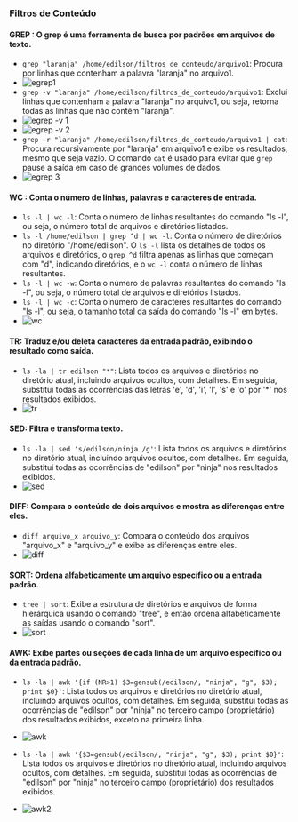 ### Filtros de Conteúdo

#### GREP : O grep é uma ferramenta de busca por padrões em arquivos de texto.

- `grep "laranja" /home/edilson/filtros_de_conteudo/arquivo1`: Procura por linhas que contenham a palavra "laranja" no arquivo1.
- ![egrep1](https://github.com/EdilsonDevops/Linux-Ninja-Skills/assets/96980587/2ab02265-9ac7-4be1-b906-1d64eaabe556)
- `grep -v "laranja" /home/edilson/filtros_de_conteudo/arquivo1`: Exclui linhas que contenham a palavra "laranja" no arquivo1, ou seja, retorna todas as linhas que não contêm "laranja".
- ![egrep -v 1](https://github.com/EdilsonDevops/Linux-Ninja-Skills/assets/96980587/312d2b85-7cf2-4431-be39-92f07442472e)
- ![egrep -v 2](https://github.com/EdilsonDevops/Linux-Ninja-Skills/assets/96980587/1fe38fe5-b25a-4c67-b4bf-40f8000a40e3)
- `grep -r "laranja" /home/edilson/filtros_de_conteudo/arquivo1 | cat`: Procura recursivamente por "laranja" em arquivo1 e exibe os resultados, mesmo que seja vazio. O comando `cat` é usado para evitar que `grep` pause a saída em caso de grandes volumes de dados.
- ![egrep 3](https://github.com/EdilsonDevops/Linux-Ninja-Skills/assets/96980587/4726f9df-e935-44d1-9747-d8a62061fd87)


#### WC : Conta o número de linhas, palavras e caracteres de entrada.

- `ls -l | wc -l`: Conta o número de linhas resultantes do comando "ls -l", ou seja, o número total de arquivos e diretórios listados.
- `ls -l /home/edilson | grep ^d | wc -l`: Conta o número de diretórios no diretório "/home/edilson". O `ls -l` lista os detalhes de todos os arquivos e diretórios, o `grep ^d` filtra apenas as linhas que começam com "d", indicando diretórios, e o `wc -l` conta o número de linhas resultantes.
- `ls -l | wc -w`: Conta o número de palavras resultantes do comando "ls -l", ou seja, o número total de arquivos e diretórios listados.
- `ls -l | wc -c`: Conta o número de caracteres resultantes do comando "ls -l", ou seja, o tamanho total da saída do comando "ls -l" em bytes.
- ![wc](https://github.com/EdilsonDevops/Linux-Ninja-Skills/assets/96980587/4ba67cb5-db73-4c1c-8615-1d64ec11e4eb)

#### TR: Traduz e/ou deleta caracteres da entrada padrão, exibindo o resultado como saída.
- `ls -la | tr edilson "*"`: Lista todos os arquivos e diretórios no diretório atual, incluindo arquivos ocultos, com detalhes. Em seguida, substitui todas as ocorrências das letras 'e', 'd', 'i', 'l', 's' e 'o' por '*' nos resultados exibidos.
- ![tr](https://github.com/EdilsonDevops/Linux-Ninja-Skills/assets/96980587/660fb772-5f7a-4a35-8c9d-a10063cea722)
  
#### SED: Filtra e transforma texto.

- `ls -la | sed 's/edilson/ninja /g'`: Lista todos os arquivos e diretórios no diretório atual, incluindo arquivos ocultos, com detalhes. Em seguida, substitui todas as ocorrências de "edilson" por "ninja" nos resultados exibidos.
- ![sed](https://github.com/EdilsonDevops/Linux-Ninja-Skills/assets/96980587/bef953ac-4058-4475-b24e-12fc9b0f458a)

#### DIFF: Compara o conteúdo de dois arquivos e mostra as diferenças entre eles.

- `diff arquivo_x arquivo_y`: Compara o conteúdo dos arquivos "arquivo_x" e "arquivo_y" e exibe as diferenças entre eles.
- ![diff](https://github.com/EdilsonDevops/Linux-Ninja-Skills/assets/96980587/6ef5ce62-969f-4099-988c-14c6d9168237)

#### SORT: Ordena alfabeticamente um arquivo específico ou a entrada padrão.

- `tree | sort`: Exibe a estrutura de diretórios e arquivos de forma hierárquica usando o comando "tree", e então ordena alfabeticamente as saídas usando o comando "sort".
- ![sort](https://github.com/EdilsonDevops/Linux-Ninja-Skills/assets/96980587/e2159c50-4c95-447b-b729-1c32644ce6a2)


#### AWK: Exibe partes ou seções de cada linha de um arquivo específico ou da entrada padrão.

- `ls -la | awk '{if (NR>1) $3=gensub(/edilson/, "ninja", "g", $3); print $0}'`: Lista todos os arquivos e diretórios no diretório atual, incluindo arquivos ocultos, com detalhes. Em seguida, substitui todas as ocorrências de "edilson" por "ninja" no terceiro campo (proprietário) dos resultados exibidos, exceto na primeira linha.
- ![awk](https://github.com/EdilsonDevops/Linux-Ninja-Skills/assets/96980587/70301262-b02c-4130-aae5-45efe49f1162)

- `ls -la | awk '{$3=gensub(/edilson/, "ninja", "g", $3); print $0}'`: Lista todos os arquivos e diretórios no diretório atual, incluindo arquivos ocultos, com detalhes. Em seguida, substitui todas as ocorrências de "edilson" por "ninja" no terceiro campo (proprietário) dos resultados exibidos.
- ![awk2](https://github.com/EdilsonDevops/Linux-Ninja-Skills/assets/96980587/92c483c5-2739-4701-944c-1895f033c66a)

